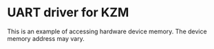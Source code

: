<!--
     Copyright 2020, Data61, CSIRO (ABN 41 687 119 230)

     SPDX-License-Identifier: BSD-2-Clause
-->

# UART driver for KZM

This is an example of accessing hardware device memory. The device memory
address may vary.
